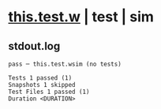 # [this.test.w](../../../../../examples/tests/valid/this.test.w) | test | sim

## stdout.log
```log
pass ─ this.test.wsim (no tests)

Tests 1 passed (1)
Snapshots 1 skipped
Test Files 1 passed (1)
Duration <DURATION>
```

